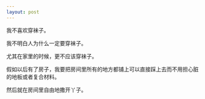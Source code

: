 ```yaml
---
layout: post
---
```


我不喜欢穿袜子。

我不明白人为什么一定要穿袜子。

尤其在家里的时候，更不应该穿袜子。

假如以后有了房子，我要把房间里所有的地方都铺上可以直接踩上去而不用担心脏的地板或者复合材料。

然后就在房间里自由地撒开丫子。
